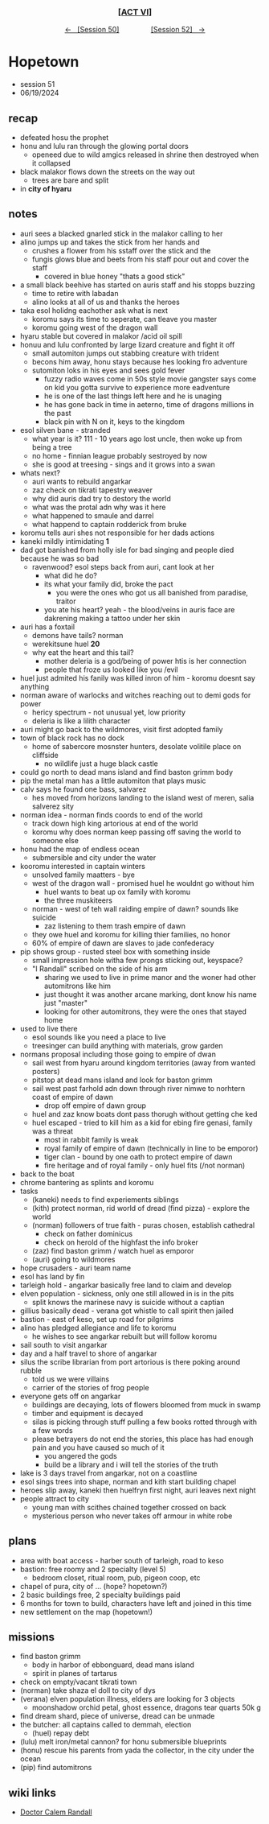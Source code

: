 <div align="center">
  <h3 align="center"><a href="https://github.com/h-griffin/dnd-notes/blob/main/grimmhaus/act-VI" >[ACT VI]</a></h3>
  <p align="center">
    <a href="https://github.com/h-griffin/dnd-notes/blob/main/grimmhaus/act-VI/24-06-12.md" >&larr; &nbsp; [Session 50]</a>
    &nbsp;&nbsp;&nbsp;&nbsp;&nbsp;&nbsp;&nbsp;&nbsp;&nbsp;&nbsp;&nbsp;&nbsp;&nbsp;&nbsp;
    <a href="https://github.com/h-griffin/dnd-notes/blob/main/grimmhaus/act-VI/24-06-26.md" >[Session 52] &nbsp; &rarr;</a>
  </p>
</div>

# Hopetown
- session 51
- 06/19/2024

## recap
- defeated hosu the prophet
- honu and lulu ran through the glowing portal doors
    - openeed due to wild amgics released in shrine then destroyed when it collapsed
- black malakor flows down the streets on the way out
    - trees are bare and split
- in **city of hyaru**

## notes
- auri sees a blacked gnarled stick in the malakor calling to her
- alino jumps up and takes the stick from her hands and
    - crushes a flower from his sstaff over the stick and the
    - fungis glows blue and beets from his staff pour out and cover the staff
        - covered in blue honey "thats a good stick"
- a small black beehive has started on auris staff and his stopps buzzing
    - time to retire with labadan
    - alino looks at all of us and thanks the heroes
- taka esol holidng eachother ask what is next
    - koromu says its time to seperate, can tleave you master
    - koromu going west of the dragon wall
- hyaru stable but covered in malakor /acid oil spill
- honuu and lulu confronted by large lizard creature and fight it off
    - small automiton jumps out stabbing creature with trident
    - becons him away, honu stays because hes looking fro adventure
    - sutomiton loks in his eyes and sees gold fever
        - fuzzy radio waves come in 50s style movie gangster says come on kid you gotta survive to experience more eadventure
        - he is one of the last things left here and he is unaging
        - he has gone back in time in aeterno, time of dragons millions in the past
        - black pin with N on it, keys to the kingdom
- esol silven bane - stranded
    - what year is it? 111 - 10 years ago lost uncle, then woke up from being a tree
    - no home - finnian league probably sestroyed by now
    - she is good at treesing - sings and it grows into a swan
- whats next?
    - auri wants to rebuild angarkar
    - zaz check on tikrati tapestry weaver
    - why did auris dad try to destory the world
    - what was the protal adn why was it here
    - what happened to smaule and darrel
    - what happend to captain rodderick from bruke
- koromu tells auri shes not responsible for her dads actions  
- kaneki mildly intimidating **1**
- dad got banished from holly isle for bad singing and people died because he was so bad
    - ravenwood? esol steps back from auri, cant look at her
        - what did he do?
        - its what your family did, broke the pact
            - you were the ones who got us all banished from paradise, traitor
        - you ate his heart? yeah - the blood/veins in auris face are dakrening making a tattoo under her skin
- auri has a foxtail
    - demons have tails? norman
    - werekitsune huel **20**
    - why eat the heart and this tail?
        - mother deleria is a god/being of power htis is her connection
        - people that froze us looked like you /evil
- huel just admited his fanily was killed inron of him - koromu doesnt say anything
- norman aware of warlocks and witches reaching out to demi gods for power
    - hericy spectrum - not unusual yet, low priority
    - deleria is like a lilith character
- auri might go back to the wildmores, visit first adopted family
- town of black rock has no dock
    - home of sabercore mosnster hunters, desolate volitile place on cliffside
        - no wildlife just a huge black castle
- could go north to dead mans island and find baston grimm body
- pip the metal man has a little automiton that plays music
- calv says he found one bass, salvarez
    - hes moved from horizons landing to the island west of meren, salia salverez sity
- norman idea - norman finds coords to end of the world
    - track down high king artorious at end of the world
    - koromu why does norman keep passing off saving the world to someone else
- honu had the map of endless ocean
    - submersible and city under the water
- kooromu interested in captain winters
    - unsolved family maatters - bye
    - west of the dragon wall - promised huel he wouldnt go without him
        - huel wants to beat up ox family with koromu
        - the three muskiteers
    - norman - west of teh wall raiding empire of dawn? sounds like suicide
        - zaz listening to them trash empire of dawn
    - they owe huel and koromu for killing thier families, no honor
    - 60% of empire of dawn are slaves to jade confederacy
- pip shows group - rusted steel box with something inside
    - small impression hole witha  few prongs sticking out, keyspace?
    - "I Randall" scribed on the side of his arm
        - sharing we used to live in prime manor and the woner had other automitrons like him
        - just thought it was another arcane marking, dont know his name just "master"
        - looking for other automitrons, they were the ones that stayed home
- used to live there
    - esol sounds like you need a place to live
    - treesinger can build anything with materials, grow garden
- normans proposal including those going to empire of dwan
    - sail west from hyaru around kingdom territories (away from wanted posters)
    - pitstop at dead mans island and look for baston grimm
    - sail west past farhold adn down through river nimwe to norhtern coast of empire of dawn
        - drop off empire of dawn group
    - huel and zaz know boats dont pass thorugh without getting che ked
    - huel escaped - tried to kill him as a kid for ebing fire genasi, family was a threat
        - most in rabbit family is weak
        - royal family of empire of dawn (technically in line to be emporor)
        - tiger clan - bound by one oath to protect empire of dawn
        - fire heritage and of royal family - only huel fits (/not norman)
- back to the boat
- chrome bantering as splints and koromu
- tasks
    - (kaneki) needs to find experiements siblings
    - (kith) protect norman, rid world of dread (find pizza) - explore the world
    - (norman) followers of true faith - puras chosen, establish cathedral
        - check on father dominicus
        - check on herold of the highfast the info broker
    - (zaz) find baston grimm / watch huel as emporor
    - (auri) going to wildmores
- hope crusaders - auri team name
- esol has land by fin
- tarleigh hold - angarkar basically free land to claim and develop
- elven population - sickness, only one still allowed in is in the pits
    - split knows the marinese navy is suicide without a captian
- gillius basically dead - verana got whistle to call spirit then jailed
- bastion - east of keso, set up road for pilgrims
- alino has pledged allegiance and life to koromu
    - he wishes to see angarkar rebuilt but will follow koromu
- sail south to visit angarkar
- day and a half travel to shore of angarkar
- silus the scribe librarian from port artorious is there poking around rubble
    - told us we were villains
    - carrier of the stories of frog people
- everyone gets off on angarkar
    - buildings are decaying, lots of flowers bloomed from muck in swamp
    - timber and equipment is decayed
    - silas is picking through stuff pulling a few books rotted through with a few words
    - please betrayers do not end the stories, this place has had enough pain and you have caused so much of it
        - you angered the gods
        - build be a library and i will tell the stories of the truth
- lake is 3 days travel from angarkar, not on a coastline
- esol sings trees into shape, norman and kith start building chapel
- heroes slip away, kaneki then huelfryn first night, auri leaves next night
- people attract to city
    - young man with scithes chained together crossed on back
    - mysterious person who never takes off armour in white robe

## plans
- area with boat access - harber south of tarleigh, road to keso
- bastion: free roomy and 2 specialty (level 5)
    - bedroom closet, ritual room, pub, pigeon coop, etc
- chapel of pura, city of ... (hope? hopetown?)
- 2 basic buildings free, 2 specialty buildings paid
- 6 months for town to build, characters have left and joined in this time
- new settlement on the map (hopetown!)

## missions
- find baston grimm
    - body in harbor of ebbonguard, dead mans island
    - spirit in planes of tartarus
- check on empty/vacant tikrati town
- (norman) take shaza el doll to city of dys
- (verana) elven population illness, elders are looking for 3 objects
    - moonshadow orchid petal, ghost essence, dragons tear quarts 50k g
- find dream shard, piece of universe, dread can be unmade
- the butcher: all captains called to demmah, election
    - (huel) repay debt
- (lulu) melt iron/metal cannon? for honu submersible blueprints
- (honu) rescue his parents from yada the collector, in the city under the ocean
- (pip) find automitrons

## wiki links
- [Doctor Calem Randall](../lore.md#doctor-calem-randall)
